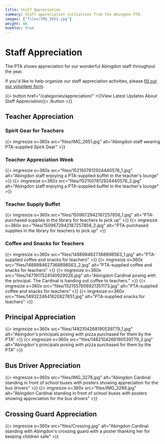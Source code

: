 ```yaml
---
title: Staff Appreciation
summary: Staff appreciation initiatives from the Abingdon PTA.
images: ["files/IMG_2651.jpg"]
weight: 80
booktoc: true
---
```


# Staff Appreciation

The PTA shows appreciation for our wonderful Abingdon staff throughout the year.

If you'd like to help organize our staff appreciation activities, please [fill out our volunteer form](https://docs.google.com/forms/d/e/1FAIpQLSf50HFDkNfDxP5VfE2LzsxKbUPZdmRGQTeNEUhXkU_qLCLWZQ/viewform?usp=sf_link).

{{< button href="/categories/appreciation/" >}}View Latest Updates About Staff Appreciation{{< /button >}}

## Teacher Appreciation

### Spirit Gear for Teachers
{{< imgresize o=360x src="files/IMG_2651.jpg" alt="Abingdon staff wearing PTA-supplied Spirit Gear" >}}

### Teacher Appreciation Week
{{< imgresize o=360x src="files/1521507812924440578_1.jpg" alt="Abingdon staff enjoying a PTA-supplied buffet in the teacher's lounge" >}}
{{< imgresize o=360x src="files/1521507812924440578_2.jpg" alt="Abingdon staff enjoying a PTA-supplied buffet in the teacher's lounge" >}}

### Teacher Supply Buffet

{{< imgresize o=360x src="files/1509672942187257856_1.jpg" alt="PTA-purchased supplies in the library for teachers to pick up" >}}
{{< imgresize o=360x src="files/1509672942187257856_2.jpg" alt="PTA-purchased supplies in the library for teachers to pick up" >}}

### Coffee and Snacks for Teachers

{{< imgresize o=360x src="files/1488984627368898563_1.jpg" alt="PTA-supplied coffee and snacks for teachers" >}}
{{< imgresize o=360x src="files/1488984627368898563_2.jpg" alt="PTA-supplied coffee and snacks for teachers" >}}
{{< imgresize o=360x src="files/1471917524140929026.jpg" alt="Abingdon Cardinal posing with the principal. The Cardinal is handing out coffee to teachers." >}}
{{< imgresize o=360x src="files/1521557606921351173.jpg" alt="PTA-supplied coffee and snacks for teachers" >}}
{{< imgresize o=360x src="files/1493224641820827651.jpg" alt="PTA-supplied snacks for teachers" >}}

## Principal Appreciation

{{< imgresize o=360x src="files/1482104268190539779_1.jpg" alt="Abingdon's principals posing with pizza purchased for them by the PTA" >}}
{{< imgresize o=360x src="files/1482104268190539779_2.jpg" alt="Abingdon's principals posing with pizza purchased for them by the PTA" >}}

## Bus Driver Appreciation

{{< imgresize o=360x src="files/IMG_3278.jpg" alt="Abingdon Cardinal standing in front of school buses with posters showing appreciation for the bus drivers" >}}
{{< imgresize o=360x src="files/IMG_3288.jpg" alt="Abingdon Cardinal standing in front of school buses with posters showing appreciation for the bus drivers" >}}

## Crossing Guard Appreciation

{{< imgresize o=360x src="files/Crossing.jpg" alt="Abingdon Cardinal standing with Abingdon's crossing guard with a poster thanking her for keeping children safe" >}}